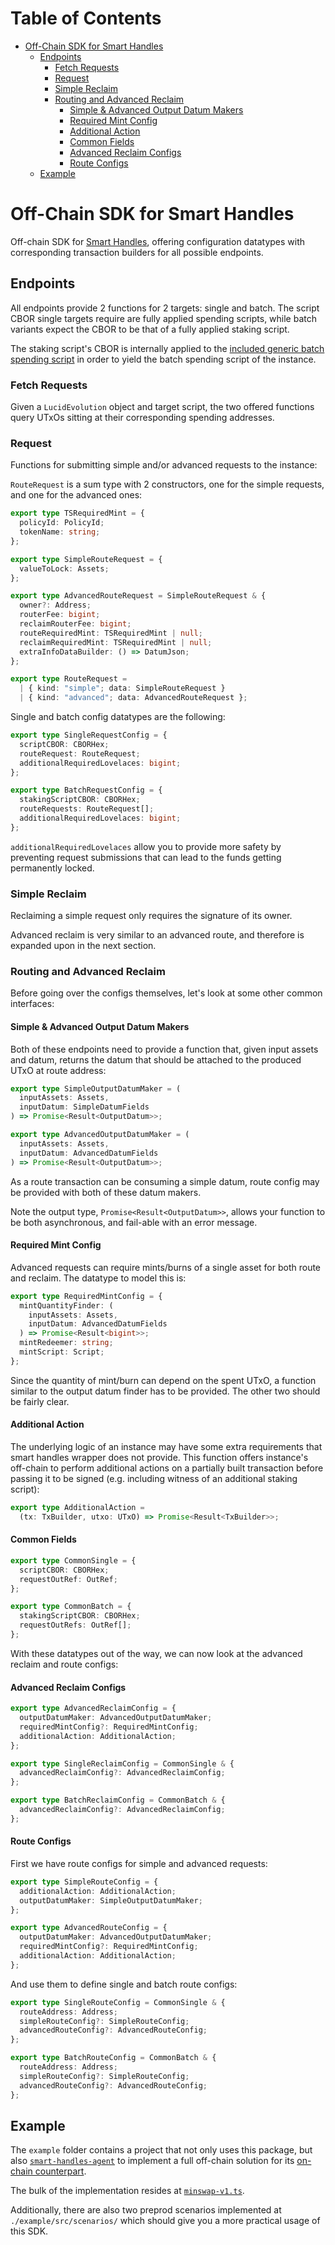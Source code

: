 # Table of Contents

<!-- vim-markdown-toc GFM -->

* [Off-Chain SDK for Smart Handles](#off-chain-sdk-for-smart-handles)
    * [Endpoints](#endpoints)
        * [Fetch Requests](#fetch-requests)
        * [Request](#request)
        * [Simple Reclaim](#simple-reclaim)
        * [Routing and Advanced Reclaim](#routing-and-advanced-reclaim)
            * [Simple & Advanced Output Datum Makers](#simple--advanced-output-datum-makers)
            * [Required Mint Config](#required-mint-config)
            * [Additional Action](#additional-action)
            * [Common Fields](#common-fields)
            * [Advanced Reclaim Configs](#advanced-reclaim-configs)
            * [Route Configs](#route-configs)
    * [Example](#example)

<!-- vim-markdown-toc -->

# Off-Chain SDK for Smart Handles

Off-chain SDK for [Smart Handles](https://github.com/Anastasia-Labs/smart-handles),
offering configuration datatypes with corresponding transaction builders for
all possible endpoints.

## Endpoints

All endpoints provide 2 functions for 2 targets: single and batch. The script
CBOR single targets require are fully applied spending scripts, while batch
variants expect the CBOR to be that of a fully applied staking script.

The staking script's CBOR is internally applied to
the [included generic batch spending script](./src/uplc/smartHandleRouter.json) in
order to yield the batch spending script of the instance.

### Fetch Requests

Given a `LucidEvolution` object and target script, the two offered functions
query UTxOs sitting at their corresponding spending addresses.

### Request

Functions for submitting simple and/or advanced requests to the instance:

`RouteRequest` is a sum type with 2 constructors, one for the simple requests,
and one for the advanced ones:
```ts
export type TSRequiredMint = {
  policyId: PolicyId;
  tokenName: string;
};

export type SimpleRouteRequest = {
  valueToLock: Assets;
};

export type AdvancedRouteRequest = SimpleRouteRequest & {
  owner?: Address;
  routerFee: bigint;
  reclaimRouterFee: bigint;
  routeRequiredMint: TSRequiredMint | null;
  reclaimRequiredMint: TSRequiredMint | null;
  extraInfoDataBuilder: () => DatumJson;
};

export type RouteRequest =
  | { kind: "simple"; data: SimpleRouteRequest }
  | { kind: "advanced"; data: AdvancedRouteRequest };
```

Single and batch config datatypes are the following:
```ts
export type SingleRequestConfig = {
  scriptCBOR: CBORHex;
  routeRequest: RouteRequest;
  additionalRequiredLovelaces: bigint;
};

export type BatchRequestConfig = {
  stakingScriptCBOR: CBORHex;
  routeRequests: RouteRequest[];
  additionalRequiredLovelaces: bigint;
};
```

`additionalRequiredLovelaces` allow you to provide more safety by preventing
request submissions that can lead to the funds getting permanently locked.

### Simple Reclaim

Reclaiming a simple request only requires the signature of its owner.

Advanced reclaim is very similar to an advanced route, and therefore is expanded
upon in the next section.

### Routing and Advanced Reclaim

Before going over the configs themselves, let's look at some other common
interfaces:

#### Simple & Advanced Output Datum Makers

Both of these endpoints need to provide a function that, given input assets and
datum, returns the datum that should be attached to the produced UTxO at route
address:
```ts
export type SimpleOutputDatumMaker = (
  inputAssets: Assets,
  inputDatum: SimpleDatumFields
) => Promise<Result<OutputDatum>>;

export type AdvancedOutputDatumMaker = (
  inputAssets: Assets,
  inputDatum: AdvancedDatumFields
) => Promise<Result<OutputDatum>>;
```
As a route transaction can be consuming a simple datum, route config may be
provided with both of these datum makers.

Note the output type, `Promise<Result<OutputDatum>>`, allows your function to
be both asynchronous, and fail-able with an error message.

#### Required Mint Config

Advanced requests can require mints/burns of a single asset for both route and
reclaim. The datatype to model this is:
```ts
export type RequiredMintConfig = {
  mintQuantityFinder: (
    inputAssets: Assets,
    inputDatum: AdvancedDatumFields
  ) => Promise<Result<bigint>>;
  mintRedeemer: string;
  mintScript: Script;
};
```
Since the quantity of mint/burn can depend on the spent UTxO, a function similar
to the output datum finder has to be provided. The other two should be fairly
clear.

#### Additional Action

The underlying logic of an instance may have some extra requirements that
smart handles wrapper does not provide. This function offers instance's
off-chain to perform additional actions on a partially built transaction before
passing it to be signed (e.g. including witness of an additional staking
script):
```ts
export type AdditionalAction =
  (tx: TxBuilder, utxo: UTxO) => Promise<Result<TxBuilder>>;
```

#### Common Fields

```ts
export type CommonSingle = {
  scriptCBOR: CBORHex;
  requestOutRef: OutRef;
};

export type CommonBatch = {
  stakingScriptCBOR: CBORHex;
  requestOutRefs: OutRef[];
};
```


With these datatypes out of the way, we can now look at the advanced reclaim
and route configs:

#### Advanced Reclaim Configs

```ts
export type AdvancedReclaimConfig = {
  outputDatumMaker: AdvancedOutputDatumMaker;
  requiredMintConfig?: RequiredMintConfig;
  additionalAction: AdditionalAction;
};

export type SingleReclaimConfig = CommonSingle & {
  advancedReclaimConfig?: AdvancedReclaimConfig;
};

export type BatchReclaimConfig = CommonBatch & {
  advancedReclaimConfig?: AdvancedReclaimConfig;
};
```

#### Route Configs

First we have route configs for simple and advanced requests:
```ts
export type SimpleRouteConfig = {
  additionalAction: AdditionalAction;
  outputDatumMaker: SimpleOutputDatumMaker;
};

export type AdvancedRouteConfig = {
  outputDatumMaker: AdvancedOutputDatumMaker;
  requiredMintConfig?: RequiredMintConfig;
  additionalAction: AdditionalAction;
};
```

And use them to define single and batch route configs:
```ts
export type SingleRouteConfig = CommonSingle & {
  routeAddress: Address;
  simpleRouteConfig?: SimpleRouteConfig;
  advancedRouteConfig?: AdvancedRouteConfig;
};

export type BatchRouteConfig = CommonBatch & {
  routeAddress: Address;
  simpleRouteConfig?: SimpleRouteConfig;
  advancedRouteConfig?: AdvancedRouteConfig;
};
```

## Example

The `example` folder contains a project that not only uses this package, but
also [`smart-handles-agent`](https://github.com/Anastasia-Labs/smart-handles-agent)
to implement a full off-chain solution for
its [on-chain counterpart](https://github.com/Anastasia-Labs/smart-handles/blob/develop/src/Specialized/Minswap.hs).

The bulk of the implementation resides at [`minswap-v1.ts`](./example/src/minswap-v1.ts).

Additionally, there are also two preprod scenarios implemented
at `./example/src/scenarios/` which should give you a more practical usage of
this SDK.
